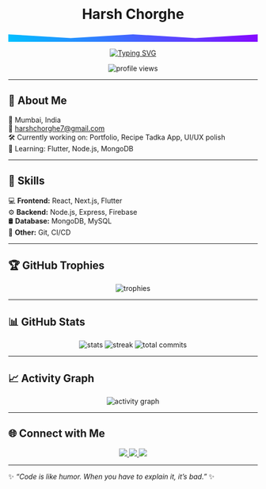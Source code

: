 <!-- Banner -->
<div style="position: relative; text-align: center; padding: 20px 0;">
  <h1 align="center">Harsh Chorghe</h1>
  <div style="position: absolute; bottom: 0; left: 0; right: 0; height: 30px; background: linear-gradient(45deg, #00C2FF, #8B00FF); animation: wave 4s ease-in-out infinite; z-index: 0; clip-path: polygon(0 50%, 25% 75%, 50% 50%, 75% 75%, 100% 50%, 100% 100%, 0 100%);"></div>
</div>

<!-- Typing animation -->
<p align="center">
  <a href="https://github.com/HarshChorghe">
    <img src="https://readme-typing-svg.herokuapp.com?font=Fira+Code&size=25&duration=3000&pause=1000&color=00C2FF&center=true&vCenter=true&width=550&lines=🚀+Clean+UI;⚡+Reliable+APIs;🔥+Fast+and+Scalable;💻+Full+Stack+Developer" alt="Typing SVG" />
  </a>
</p>

<p align="center">
  <img src="https://komarev.com/ghpvc/?username=HarshChorghe&label=Profile%20views&color=0e75b6&style=flat" alt="profile views" />
</p>

---

## 📌 About Me

📍 Mumbai, India  
📧 [harshchorghe7@gmail.com](mailto:harshchorghe7@gmail.com)  
🛠️ Currently working on: Portfolio, Recipe Tadka App, UI/UX polish  
🧠 Learning: Flutter, Node.js, MongoDB  

---

## 🚀 Skills
💻 **Frontend:** React, Next.js, Flutter  
⚙️ **Backend:** Node.js, Express, Firebase  
🛢 **Database:** MongoDB, MySQL  
🔧 **Other:** Git, CI/CD  

---

## 🏆 GitHub Trophies
<p align="center">
  <img src="https://github-profile-trophy.vercel.app/?username=HarshChorghe&theme=tokyonight&margin-w=10&margin-h=10&no-bg=true" alt="trophies" />
</p>

---

## 📊 GitHub Stats
<p align="center">
  <img src="https://github-readme-stats.vercel.app/api?username=HarshChorghe&show_icons=true&theme=tokyonight&count_private=true&show=reviews,prs_merged,issues" alt="stats" />
  <img src="https://github-readme-streak-stats.herokuapp.com/?user=HarshChorghe&theme=tokyonight" alt="streak" />
  <img src="https://img.shields.io/badge/Total%20Commits-XXXX-blue?style=flat-square" alt="total commits" />
</p>

---

## 📈 Activity Graph
<p align="center">
  <img src="https://github-readme-activity-graph.vercel.app/graph?username=HarshChorghe&theme=tokyo-night" alt="activity graph" />
</p>

---

## 🌐 Connect with Me
<p align="center">
  <a href="mailto:harshchorghe2003@gmail.com">
    <img src="https://img.shields.io/badge/Email-D14836?style=for-the-badge&logo=gmail&logoColor=white" />
  </a>
  <a href="https://www.linkedin.com/in/harshchorghe">
    <img src="https://img.shields.io/badge/LinkedIn-0077B5?style=for-the-badge&logo=linkedin&logoColor=white" />
  </a>
  <a href="https://github.com/HarshChorghe" target="_blank">
    <img src="https://img.shields.io/badge/GitHub-100000?style=for-the-badge&logo=github&logoColor=white" />
  </a>
</p>

---

✨ *“Code is like humor. When you have to explain it, it’s bad.”* ✨
